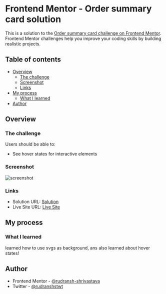# Frontend Mentor - Order summary card solution

This is a solution to the [Order summary card challenge on Frontend Mentor](https://www.frontendmentor.io/challenges/order-summary-component-QlPmajDUj). Frontend Mentor challenges help you improve your coding skills by building realistic projects. 

## Table of contents

- [Overview](#overview)
  - [The challenge](#the-challenge)
  - [Screenshot](#screenshot)
  - [Links](#links)
- [My process](#my-process)
  - [What I learned](#what-i-learned)
- [Author](#author)

## Overview

### The challenge

Users should be able to:

- See hover states for interactive elements

### Screenshot

![screenshot](https://github.com/rudransh-shrivastava/order-summary-component-page/assets/125893371/66cd73bb-ac2b-425b-89b0-bea4d619822a)

### Links

- Solution URL: [Solution](https://ordersummarycomponentpage.netlify.app/)
- Live Site URL: [Live Site](http://rudransh.uk.to/OrderSummary/index.html)

## My process

### What I learned

learned how to use svgs as background, ans also learned about hover states!

## Author

- Frontend Mentor - [@rudransh-shrivastava](https://www.frontendmentor.io/profile/rudransh-shrivastava)
- Twitter - [@rudranshstwt](https://www.twitter.com/rudranshstwt)
